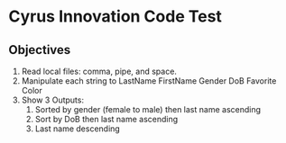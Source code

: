 # Cyrus Innovation Code Test

## Objectives

1. Read local files: comma, pipe, and space.
2. Manipulate each string to
LastName FirstName Gender DoB Favorite Color
3. Show 3 Outputs:
    1. Sorted by gender (female to male) then last name ascending
    2. Sort by DoB then last name ascending
    3. Last name descending

    
